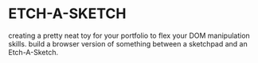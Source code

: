 # ETCH-A-SKETCH
creating a pretty neat toy for your portfolio to flex your DOM manipulation skills. build a browser version of something between a sketchpad and an Etch-A-Sketch.
